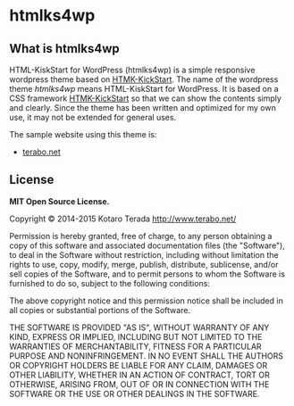 htmlks4wp
=========

What is htmlks4wp
-----------------------------------------------------------

HTML-KiskStart for WordPress (htmlks4wp) is a simple responsive wordpress theme based on [HTMK-KickStart](http://www.99lime.com/).
The name of the wordpress theme _htmlks4wp_ means HTML-KiskStart for WordPress. It is based on a CSS framework [HTMK-KickStart](http://www.99lime.com/) so that we can show the contents simply and clearly. Since the theme has been written and optimized for my own use, it may not be extended for general uses.

The sample website using this theme is:  
- [terabo.net](http://www.terabo.net/)

License
-------

__MIT Open Source License.__

Copyright © 2014-2015 Kotaro Terada http://www.terabo.net/

Permission is hereby granted, free of charge, to any person obtaining a copy of this software and associated documentation files (the "Software"), to deal in the Software without restriction, including without limitation the rights to use, copy, modify, merge, publish, distribute, sublicense, and/or sell copies of the Software, and to permit persons to whom the Software is furnished to do so, subject to the following conditions:

The above copyright notice and this permission notice shall be included in all copies or substantial portions of the Software.

THE SOFTWARE IS PROVIDED "AS IS", WITHOUT WARRANTY OF ANY KIND, EXPRESS OR IMPLIED, INCLUDING BUT NOT LIMITED TO THE WARRANTIES OF MERCHANTABILITY, FITNESS FOR A PARTICULAR PURPOSE AND NONINFRINGEMENT. IN NO EVENT SHALL THE AUTHORS OR COPYRIGHT HOLDERS BE LIABLE FOR ANY CLAIM, DAMAGES OR OTHER LIABILITY, WHETHER IN AN ACTION OF CONTRACT, TORT OR OTHERWISE, ARISING FROM, OUT OF OR IN CONNECTION WITH THE SOFTWARE OR THE USE OR OTHER DEALINGS IN THE SOFTWARE.

